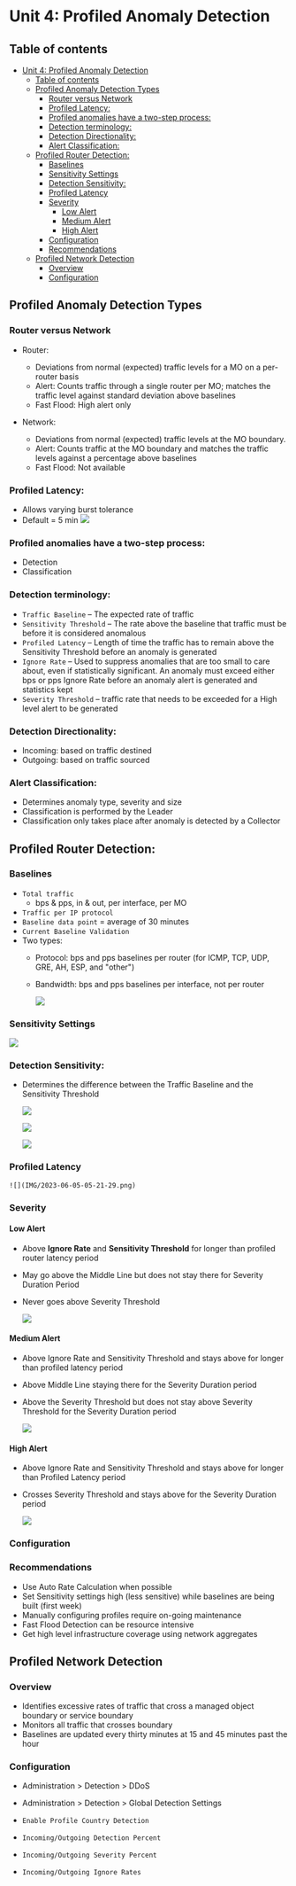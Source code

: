 # Unit 4: Profiled Anomaly Detection


## Table of contents

- [Unit 4: Profiled Anomaly Detection](#unit-4-profiled-anomaly-detection)
  - [Table of contents](#table-of-contents)
  - [Profiled Anomaly Detection Types](#profiled-anomaly-detection-types)
    - [Router versus Network](#router-versus-network)
    - [Profiled Latency:](#profiled-latency)
    - [Profiled anomalies have a two-step process:](#profiled-anomalies-have-a-two-step-process)
    - [Detection terminology:](#detection-terminology)
    - [Detection Directionality:](#detection-directionality)
    - [Alert Classification:](#alert-classification)
  - [Profiled Router Detection:](#profiled-router-detection)
    - [Baselines](#baselines)
    - [Sensitivity Settings](#sensitivity-settings)
    - [Detection Sensitivity:](#detection-sensitivity)
    - [Profiled Latency](#profiled-latency-1)
    - [Severity](#severity)
      - [Low Alert](#low-alert)
      - [Medium Alert](#medium-alert)
      - [High Alert](#high-alert)
    - [Configuration](#configuration)
    - [Recommendations](#recommendations)
  - [Profiled Network Detection](#profiled-network-detection)
    - [Overview](#overview)
    - [Configuration](#configuration-1)


## Profiled Anomaly Detection Types

### Router versus Network 

- Router:
  - Deviations from normal (expected) traffic levels for a MO on a per-router basis
  - Alert: Counts traffic through a single router per MO; matches the traffic level against standard deviation above baselines
  - Fast Flood: High alert only

- Network:
  - Deviations from normal (expected) traffic levels at the MO boundary. 
  - Alert: Counts traffic at the MO boundary and matches the traffic levels against a percentage above baselines
  - Fast Flood: Not available

### Profiled Latency:

- Allows varying burst tolerance
- Default = 5 min
    ![](IMG/2023-06-05-03-45-19.png)

### Profiled anomalies have a two-step process:

  - Detection
  - Classification

### Detection terminology:

  - `Traffic Baseline` – The expected rate of traffic
  - `Sensitivity Threshold` – The rate above the baseline that traffic must be before it is considered anomalous
  - `Profiled Latency` – Length of time the traffic has to remain above the Sensitivity Threshold before an anomaly is generated
  - `Ignore Rate` – Used to suppress anomalies that are too small to care about, even if statistically significant. An anomaly must exceed either bps or pps Ignore Rate before an anomaly alert is generated and statistics kept 
  - `Severity Threshold` – traffic rate that needs to be exceeded for a High level alert to be generated

### Detection Directionality:

  - Incoming: based on traffic destined
  - Outgoing: based on traffic sourced

### Alert Classification:

  - Determines anomaly type, severity and size
  - Classification is performed by the Leader
  - Classification only takes place after anomaly is detected by a Collector

## Profiled Router Detection:

### Baselines

- `Total traffic`
  - bps & pps, in & out, per interface, per MO
- `Traffic per IP protocol`
- `Baseline data point` = average of 30 minutes
- `Current Baseline Validation`
- Two types:
  - Protocol: bps and pps baselines per router (for ICMP, TCP, UDP, GRE, AH, ESP, and "other")
  - Bandwidth: bps and pps baselines per interface, not per router

      ![](IMG/2023-06-05-03-56-28.png)

### Sensitivity Settings

  ![](IMG/2023-06-05-03-57-12.png) 

### Detection Sensitivity:

- Determines the difference between the Traffic Baseline and the Sensitivity Threshold
  
    ![](IMG/2023-06-05-04-00-08.png)

    ![](IMG/2023-06-05-04-00-31.png)

    ![](IMG/2023-06-05-04-03-29.png)

### Profiled Latency
  
    ![](IMG/2023-06-05-05-21-29.png)

### Severity

#### Low Alert

  - Above **Ignore Rate** and **Sensitivity Threshold** for longer than profiled router latency period
  - May go above the Middle Line but does not stay there for Severity Duration Period
  - Never goes above Severity Threshold

      ![](IMG/2023-06-05-05-23-33.png)

#### Medium Alert

  - Above Ignore Rate and Sensitivity Threshold and stays above for longer than profiled latency period
  - Above Middle Line staying there for the Severity Duration period
  - Above the Severity Threshold but does not stay above Severity Threshold for the Severity Duration period
  
    ![](IMG/2023-06-05-05-27-47.png)

#### High Alert

  - Above Ignore Rate and Sensitivity Threshold and stays above for longer than Profiled Latency period
  - Crosses Severity Threshold and stays above for the Severity Duration period

      ![](IMG/2023-06-05-06-24-52.png)

### Configuration

### Recommendations

  - Use Auto Rate Calculation when possible
  - Set Sensitivity settings high (less sensitive) while baselines are being built (first week)
  - Manually configuring profiles require on-going maintenance
  - Fast Flood Detection can be resource intensive 
  - Get high level infrastructure coverage using network aggregates


## Profiled Network Detection

### Overview

- Identifies excessive rates of traffic that cross a managed object boundary or service boundary
- Monitors all traffic that crosses boundary
- Baselines are updated every thirty minutes at 15 and 45 minutes past the hour

### Configuration

- Administration > Detection > DDoS
- Administration > Detection > Global Detection Settings

- `Enable Profile Country Detection`
- `Incoming/Outgoing Detection Percent`
- `Incoming/Outgoing Severity Percent`
- `Incoming/Outgoing Ignore Rates`